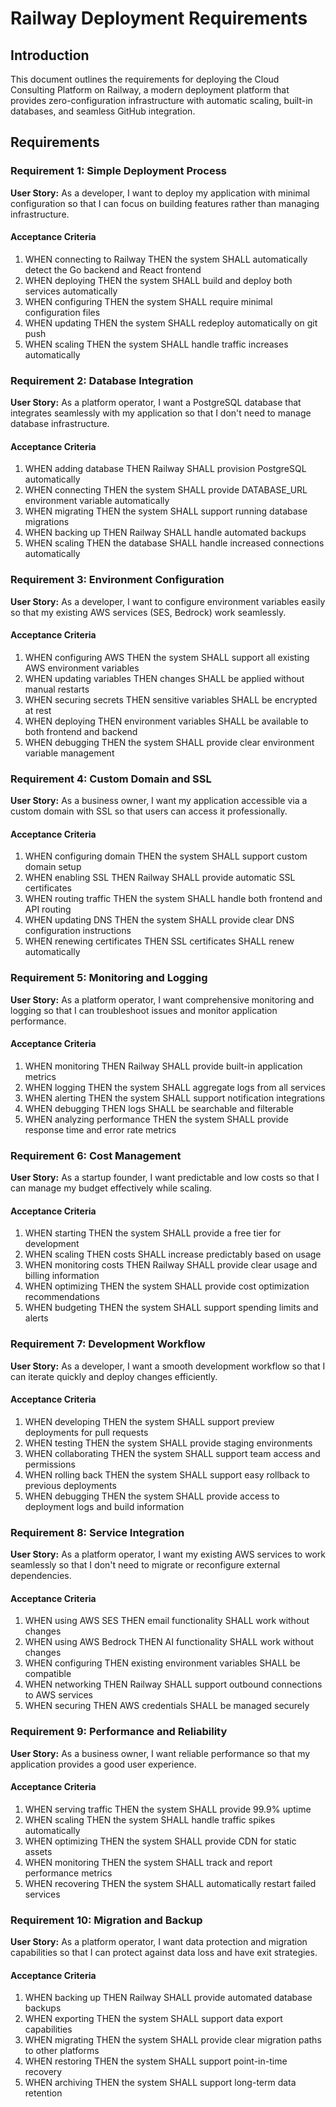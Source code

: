 # Railway Deployment Requirements

## Introduction

This document outlines the requirements for deploying the Cloud Consulting Platform on Railway, a modern deployment platform that provides zero-configuration infrastructure with automatic scaling, built-in databases, and seamless GitHub integration.

## Requirements

### Requirement 1: Simple Deployment Process

**User Story:** As a developer, I want to deploy my application with minimal configuration so that I can focus on building features rather than managing infrastructure.

#### Acceptance Criteria

1. WHEN connecting to Railway THEN the system SHALL automatically detect the Go backend and React frontend
2. WHEN deploying THEN the system SHALL build and deploy both services automatically
3. WHEN configuring THEN the system SHALL require minimal configuration files
4. WHEN updating THEN the system SHALL redeploy automatically on git push
5. WHEN scaling THEN the system SHALL handle traffic increases automatically

### Requirement 2: Database Integration

**User Story:** As a platform operator, I want a PostgreSQL database that integrates seamlessly with my application so that I don't need to manage database infrastructure.

#### Acceptance Criteria

1. WHEN adding database THEN Railway SHALL provision PostgreSQL automatically
2. WHEN connecting THEN the system SHALL provide DATABASE_URL environment variable automatically
3. WHEN migrating THEN the system SHALL support running database migrations
4. WHEN backing up THEN Railway SHALL handle automated backups
5. WHEN scaling THEN the database SHALL handle increased connections automatically

### Requirement 3: Environment Configuration

**User Story:** As a developer, I want to configure environment variables easily so that my existing AWS services (SES, Bedrock) work seamlessly.

#### Acceptance Criteria

1. WHEN configuring AWS THEN the system SHALL support all existing AWS environment variables
2. WHEN updating variables THEN changes SHALL be applied without manual restarts
3. WHEN securing secrets THEN sensitive variables SHALL be encrypted at rest
4. WHEN deploying THEN environment variables SHALL be available to both frontend and backend
5. WHEN debugging THEN the system SHALL provide clear environment variable management

### Requirement 4: Custom Domain and SSL

**User Story:** As a business owner, I want my application accessible via a custom domain with SSL so that users can access it professionally.

#### Acceptance Criteria

1. WHEN configuring domain THEN the system SHALL support custom domain setup
2. WHEN enabling SSL THEN Railway SHALL provide automatic SSL certificates
3. WHEN routing traffic THEN the system SHALL handle both frontend and API routing
4. WHEN updating DNS THEN the system SHALL provide clear DNS configuration instructions
5. WHEN renewing certificates THEN SSL certificates SHALL renew automatically

### Requirement 5: Monitoring and Logging

**User Story:** As a platform operator, I want comprehensive monitoring and logging so that I can troubleshoot issues and monitor application performance.

#### Acceptance Criteria

1. WHEN monitoring THEN Railway SHALL provide built-in application metrics
2. WHEN logging THEN the system SHALL aggregate logs from all services
3. WHEN alerting THEN the system SHALL support notification integrations
4. WHEN debugging THEN logs SHALL be searchable and filterable
5. WHEN analyzing performance THEN the system SHALL provide response time and error rate metrics

### Requirement 6: Cost Management

**User Story:** As a startup founder, I want predictable and low costs so that I can manage my budget effectively while scaling.

#### Acceptance Criteria

1. WHEN starting THEN the system SHALL provide a free tier for development
2. WHEN scaling THEN costs SHALL increase predictably based on usage
3. WHEN monitoring costs THEN Railway SHALL provide clear usage and billing information
4. WHEN optimizing THEN the system SHALL provide cost optimization recommendations
5. WHEN budgeting THEN the system SHALL support spending limits and alerts

### Requirement 7: Development Workflow

**User Story:** As a developer, I want a smooth development workflow so that I can iterate quickly and deploy changes efficiently.

#### Acceptance Criteria

1. WHEN developing THEN the system SHALL support preview deployments for pull requests
2. WHEN testing THEN the system SHALL provide staging environments
3. WHEN collaborating THEN the system SHALL support team access and permissions
4. WHEN rolling back THEN the system SHALL support easy rollback to previous deployments
5. WHEN debugging THEN the system SHALL provide access to deployment logs and build information

### Requirement 8: Service Integration

**User Story:** As a platform operator, I want my existing AWS services to work seamlessly so that I don't need to migrate or reconfigure external dependencies.

#### Acceptance Criteria

1. WHEN using AWS SES THEN email functionality SHALL work without changes
2. WHEN using AWS Bedrock THEN AI functionality SHALL work without changes
3. WHEN configuring THEN existing environment variables SHALL be compatible
4. WHEN networking THEN Railway SHALL support outbound connections to AWS services
5. WHEN securing THEN AWS credentials SHALL be managed securely

### Requirement 9: Performance and Reliability

**User Story:** As a business owner, I want reliable performance so that my application provides a good user experience.

#### Acceptance Criteria

1. WHEN serving traffic THEN the system SHALL provide 99.9% uptime
2. WHEN scaling THEN the system SHALL handle traffic spikes automatically
3. WHEN optimizing THEN the system SHALL provide CDN for static assets
4. WHEN monitoring THEN the system SHALL track and report performance metrics
5. WHEN recovering THEN the system SHALL automatically restart failed services

### Requirement 10: Migration and Backup

**User Story:** As a platform operator, I want data protection and migration capabilities so that I can protect against data loss and have exit strategies.

#### Acceptance Criteria

1. WHEN backing up THEN Railway SHALL provide automated database backups
2. WHEN exporting THEN the system SHALL support data export capabilities
3. WHEN migrating THEN the system SHALL provide clear migration paths to other platforms
4. WHEN restoring THEN the system SHALL support point-in-time recovery
5. WHEN archiving THEN the system SHALL support long-term data retention